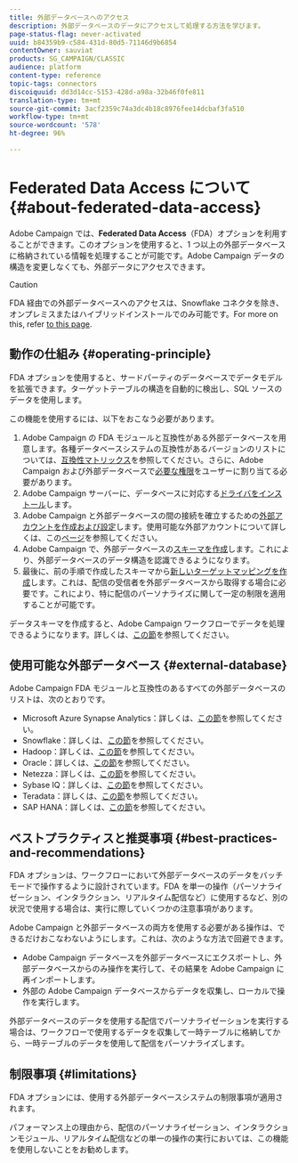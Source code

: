 ```yaml
---
title: 外部データベースへのアクセス
description: 外部データベースのデータにアクセスして処理する方法を学びます。
page-status-flag: never-activated
uuid: b84359b9-c584-431d-80d5-71146d9b6854
contentOwner: sauviat
products: SG_CAMPAIGN/CLASSIC
audience: platform
content-type: reference
topic-tags: connectors
discoiquuid: dd3d14cc-5153-428d-a98a-32b46f0fe811
translation-type: tm+mt
source-git-commit: 3acf2359c74a3dc4b18c8976fee14dcbaf3fa510
workflow-type: tm+mt
source-wordcount: '578'
ht-degree: 96%

---
```



# Federated Data Access について {#about-federated-data-access}

Adobe Campaign では、**Federated Data Access**（FDA）オプションを利用することができます。このオプションを使用すると、1 つ以上の外部データベースに格納されている情報を処理することが可能です。Adobe Campaign データの構造を変更しなくても、外部データにアクセスできます。

>[!CAUTION]
>
>FDA 経由での外部データベースへのアクセスは、Snowflake コネクタを除き、オンプレミスまたはハイブリッドインストールでのみ可能です。For more on this, refer [to this page](../../installation/using/capability-matrix.md).

## 動作の仕組み {#operating-principle}

FDA オプションを使用すると、サードパーティのデータベースでデータモデルを拡張できます。ターゲットテーブルの構造を自動的に検出し、SQL ソースのデータを使用します。

この機能を使用するには、以下をおこなう必要があります。

1. Adobe Campaign の FDA モジュールと互換性がある外部データベースを用意します。各種データベースシステムの互換性があるバージョンのリストについては、[互換性マトリックス](https://helpx.adobe.com/jp/campaign/kb/compatibility-matrix.html)を参照してください。さらに、Adobe Campaign および外部データベースで[必要な権限](../../platform/using/remote-database-access-rights.md)をユーザーに割り当てる必要があります。
1. Adobe Campaign サーバーに、データベースに対応する[ドライバをインストール](../../platform/using/specific-configuration-database.md)します。
1. Adobe Campaign と外部データベースの間の接続を確立するための[外部アカウントを作成および設定](../../platform/using/connecting-to-database.md)します。使用可能な外部アカウントについて詳しくは、この[ページ](../../platform/using/external-accounts.md)を参照してください。
1. Adobe Campaign で、外部データベースの[スキーマを作成](../../platform/using/creating-data-schema.md)します。これにより、外部データベースのデータ構造を認識できるようになります。
1. 最後に、前の手順で作成したスキーマから[新しいターゲットマッピングを作成](../../platform/using/defining-data-mapping.md)します。これは、配信の受信者を外部データベースから取得する場合に必要です。これにより、特に配信のパーソナライズに関して一定の制限を適用することが可能です。

データスキーマを作成すると、Adobe Campaign ワークフローでデータを処理できるようになります。詳しくは、[この節](../../workflow/using/accessing-an-external-database--fda-.md)を参照してください。

## 使用可能な外部データベース {#external-database}

Adobe Campaign FDA モジュールと互換性のあるすべての外部データベースのリストは、次のとおりです。

* Microsoft Azure Synapse Analytics：詳しくは、[この節](../../platform/using/specific-configuration-database.md#azure-external)を参照してください。
* Snowflake：詳しくは、[この節](../../platform/using/specific-configuration-database.md#configure-access-to-snowflake)を参照してください。
* Hadoop：詳しくは、[この節](../../platform/using/specific-configuration-database.md#configure-access-to-hadoop-3)を参照してください。
* Oracle：詳しくは、[この節](../../platform/using/specific-configuration-database.md#configure-access-to-oracle)を参照してください。
* Netezza：詳しくは、[この節](../../platform/using/specific-configuration-database.md#configure-access-to-netezza)を参照してください。
* Sybase IQ：詳しくは、[この節](../../platform/using/specific-configuration-database.md#configure-access-to-sybase-iq)を参照してください。
* Teradata：詳しくは、[この節](../../platform/using/specific-configuration-database.md#configure-access-to-teradata)を参照してください。
* SAP HANA：詳しくは、[この節](../../platform/using/specific-configuration-database.md)を参照してください。

## ベストプラクティスと推奨事項 {#best-practices-and-recommendations}

FDA オプションは、ワークフローにおいて外部データベースのデータをバッチモードで操作するように設計されています。FDA を単一の操作（パーソナライゼーション、インタラクション、リアルタイム配信など）に使用するなど、別の状況で使用する場合は、実行に際していくつかの注意事項があります。

Adobe Campaign と外部データベースの両方を使用する必要がある操作は、できるだけおこなわないようにします。これは、次のような方法で回避できます。

* Adobe Campaign データベースを外部データベースにエクスポートし、外部データベースからのみ操作を実行して、その結果を Adobe Campaign に再インポートします。
* 外部の Adobe Campaign データベースからデータを収集し、ローカルで操作を実行します。

外部データベースのデータを使用する配信でパーソナライゼーションを実行する場合は、ワークフローで使用するデータを収集して一時テーブルに格納してから、一時テーブルのデータを使用して配信をパーソナライズします。

## 制限事項 {#limitations}

FDA オプションには、使用する外部データベースシステムの制限事項が適用されます。

パフォーマンス上の理由から、配信のパーソナライゼーション、インタラクションモジュール、リアルタイム配信などの単一の操作の実行においては、この機能を使用しないことをお勧めします。
